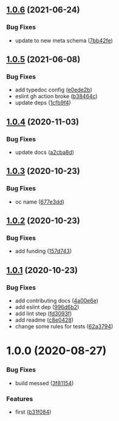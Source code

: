 ## [1.0.6](https://github.com/json-schema-tools/titleizer/compare/1.0.5...1.0.6) (2021-06-24)


### Bug Fixes

* update to new meta schema ([7bb42fe](https://github.com/json-schema-tools/titleizer/commit/7bb42fea98f6f7b40c54b6247f49b2b71a7b9312))

## [1.0.5](https://github.com/json-schema-tools/titleizer/compare/1.0.4...1.0.5) (2021-06-08)


### Bug Fixes

* add typedoc config ([e0ede2b](https://github.com/json-schema-tools/titleizer/commit/e0ede2b397f6995986699843e2c83c7f00b61333))
* eslint gh action broke ([b38464c](https://github.com/json-schema-tools/titleizer/commit/b38464cb732ce995a256b1c00b53b74fee61efb6))
* update deps ([1cfb9f4](https://github.com/json-schema-tools/titleizer/commit/1cfb9f4116deec0786e73b45dc549840482141f3))

## [1.0.4](https://github.com/json-schema-tools/titleizer/compare/1.0.3...1.0.4) (2020-11-03)


### Bug Fixes

* update docs ([a2cba8d](https://github.com/json-schema-tools/titleizer/commit/a2cba8d3017ec5f7b08b24e90d8484e6c80897be))

## [1.0.3](https://github.com/json-schema-tools/titleizer/compare/1.0.2...1.0.3) (2020-10-23)


### Bug Fixes

* oc name ([677e3dd](https://github.com/json-schema-tools/titleizer/commit/677e3dde49561b14643b87505af160a8a51b0660))

## [1.0.2](https://github.com/json-schema-tools/titleizer/compare/1.0.1...1.0.2) (2020-10-23)


### Bug Fixes

* add funding ([157d743](https://github.com/json-schema-tools/titleizer/commit/157d743ae2a7f4b8f41f14b018cb1bed86645ec2))

## [1.0.1](https://github.com/json-schema-tools/titleizer/compare/1.0.0...1.0.1) (2020-10-23)


### Bug Fixes

* add contributing docs ([4a00e6e](https://github.com/json-schema-tools/titleizer/commit/4a00e6ee051e6d2d18fbb1098d7c1c3d944460f9))
* add eslint dep ([996d6b2](https://github.com/json-schema-tools/titleizer/commit/996d6b2f54517c7ed354850c689ef07c298eb494))
* add lint step ([fd3093f](https://github.com/json-schema-tools/titleizer/commit/fd3093f9ea79824e23fb6b62b5237f726a19a89f))
* add readme ([c8e0428](https://github.com/json-schema-tools/titleizer/commit/c8e04287a1d3e6ce6f9a858c8d6142569704ad88))
* change some rules for tests ([62a3794](https://github.com/json-schema-tools/titleizer/commit/62a379496468c7933455ee551e226c36cb485a05))

# 1.0.0 (2020-08-27)


### Bug Fixes

* build messed ([3f81154](https://github.com/json-schema-tools/titleizer/commit/3f81154c967684b40f3ea49ad12a84ba6e3ab17c))


### Features

* first ([b31f084](https://github.com/json-schema-tools/titleizer/commit/b31f0842a791b3c54c3ddafa8514e1fbbc2ffb1b))

